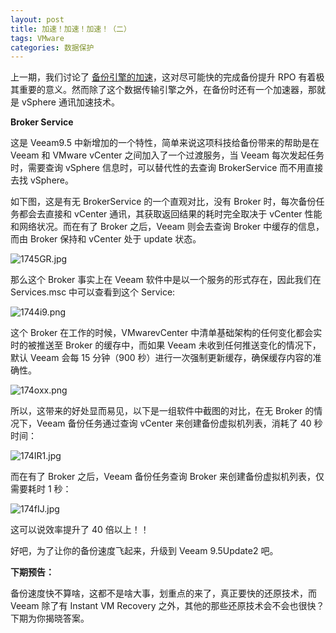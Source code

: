 ```yaml
---
layout: post
title: 加速！加速！加速！（二）
tags: VMware
categories: 数据保护
---
```


上一期，我们讨论了 [备份引擎的加速](https://mp.weixin.qq.com/s?__biz=MzU4NzA1MTk2Mg==&mid=2247483745&idx=1&sn=c9b28d97eec1426dece66490a9655b43&chksm=fdf0a7b4ca872ea207c5d96dfdac2646fdc1b8a507b5e85cd267fdd720d3dff7d0b5e546680b&scene=21#wechat_redirect)，这对尽可能快的完成备份提升 RPO 有着极其重要的意义。然而除了这个数据传输引擎之外，在备份时还有一个加速器，那就是 vSphere 通讯加速技术。

**Broker Service**

这是 Veeam9.5 中新增加的一个特性，简单来说这项科技给备份带来的帮助是在 Veeam 和 VMware vCenter 之间加入了一个过渡服务，当 Veeam 每次发起任务时，需要查询 vSphere 信息时，可以替代性的去查询 BrokerService 而不用直接去找 vSphere。

如下图，这是有无 BrokerService 的一个直观对比，没有 Broker 时，每次备份任务都会去直接和 vCenter 通讯，其获取返回结果的耗时完全取决于 vCenter 性能和网络状况。而在有了 Broker 之后，Veeam 则会去查询 Broker 中缓存的信息，而由 Broker 保持和 vCenter 处于 update 状态。

 

![1745GR.jpg](https://s2.ax1x.com/2020/02/12/1745GR.jpg)

那么这个 Broker 事实上在 Veeam 软件中是以一个服务的形式存在，因此我们在 Services.msc 中可以查看到这个 Service:

 

![1744i9.png](https://s2.ax1x.com/2020/02/12/1744i9.png)

这个 Broker 在工作的时候，VMwarevCenter 中清单基础架构的任何变化都会实时的被推送至 Broker 的缓存中，而如果 Veeam 未收到任何推送变化的情况下，默认 Veeam 会每 15 分钟（900 秒）进行一次强制更新缓存，确保缓存内容的准确性。

 

![174oxx.png](https://s2.ax1x.com/2020/02/12/174oxx.png)

 

所以，这带来的好处显而易见，以下是一组软件中截图的对比，在无 Broker 的情况下，Veeam 备份任务通过查询 vCenter 来创建备份虚拟机列表，消耗了 40 秒时间：

 

![174IR1.jpg](https://s2.ax1x.com/2020/02/12/174IR1.jpg)

而在有了 Broker 之后，Veeam 备份任务查询 Broker 来创建备份虚拟机列表，仅需要耗时 1 秒：

 

![174fIJ.jpg](https://s2.ax1x.com/2020/02/12/174fIJ.jpg)

这可以说效率提升了 40 倍以上！！

 

好吧，为了让你的备份速度飞起来，升级到 Veeam 9.5Update2 吧。

**下期预告：**

备份速度快不算啥，这都不是啥大事，划重点的来了，真正要快的还原技术，而 Veeam 除了有 Instant VM Recovery 之外，其他的那些还原技术会不会也很快？下期为你揭晓答案。